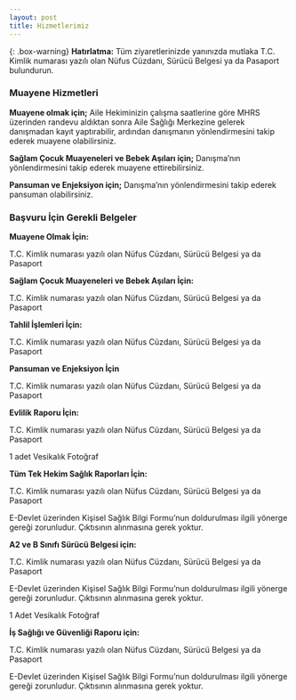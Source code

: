 ```yaml
---
layout: post
title: Hizmetlerimiz
---
```


{: .box-warning}
**Hatırlatma:** Tüm ziyaretlerinizde yanınızda mutlaka T.C. Kimlik numarası yazılı olan Nüfus Cüzdanı, Sürücü Belgesi ya da Pasaport bulundurun.

### Muayene Hizmetleri

**Muayene olmak için;** Aile Hekiminizin çalışma saatlerine göre MHRS üzerinden randevu aldıktan sonra Aile Sağlığı Merkezine gelerek danışmadan kayıt yaptırabilir, ardından danışmanın yönlendirmesini takip ederek muayene olabilirsiniz.

**Sağlam Çocuk Muayeneleri ve Bebek Aşıları için;** Danışma’nın yönlendirmesini takip ederek muayene ettirebilirsiniz.

**Pansuman ve Enjeksiyon için;** Danışma’nın yönlendirmesini takip ederek pansuman olabilirsiniz.

### Başvuru İçin Gerekli Belgeler

**Muayene Olmak İçin:**

T.C. Kimlik numarası yazılı olan Nüfus Cüzdanı, Sürücü Belgesi ya da Pasaport

**Sağlam Çocuk Muayeneleri ve Bebek Aşıları İçin:**

T.C. Kimlik numarası yazılı olan Nüfus Cüzdanı, Sürücü Belgesi ya da Pasaport

**Tahlil İşlemleri İçin:**

T.C. Kimlik numarası yazılı olan Nüfus Cüzdanı, Sürücü Belgesi ya da Pasaport

**Pansuman ve Enjeksiyon İçin**

T.C. Kimlik numarası yazılı olan Nüfus Cüzdanı, Sürücü Belgesi ya da Pasaport

**Evlilik Raporu İçin:**

T.C. Kimlik numarası yazılı olan Nüfus Cüzdanı, Sürücü Belgesi ya da Pasaport

1 adet Vesikalık Fotoğraf

**Tüm Tek Hekim Sağlık Raporları İçin:**

T.C. Kimlik numarası yazılı olan Nüfus Cüzdanı, Sürücü Belgesi ya da Pasaport

E-Devlet üzerinden Kişisel Sağlık Bilgi Formu’nun doldurulması ilgili yönerge gereği zorunludur. Çıktısının alınmasına gerek yoktur.

**A2 ve B Sınıfı Sürücü Belgesi için:**

T.C. Kimlik numarası yazılı olan Nüfus Cüzdanı, Sürücü Belgesi ya da Pasaport

E-Devlet üzerinden Kişisel Sağlık Bilgi Formu’nun doldurulması ilgili yönerge gereği zorunludur. Çıktısının alınmasına gerek yoktur.

1 Adet Vesikalık Fotoğraf

**İş Sağlığı ve Güvenliği Raporu için:**

T.C. Kimlik numarası yazılı olan Nüfus Cüzdanı, Sürücü Belgesi ya da Pasaport

E-Devlet üzerinden Kişisel Sağlık Bilgi Formu’nun doldurulması ilgili yönerge gereği zorunludur. Çıktısının alınmasına gerek yoktur.
